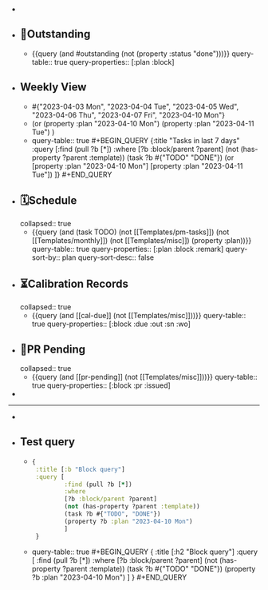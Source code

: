 -
- ## 📌Outstanding
	- {{query (and #outstanding (not (property :status "done")))}}
	  query-table:: true
	  query-properties:: [:plan :block]
- ## Weekly View
	- #{"2023-04-03 Mon", "2023-04-04 Tue", "2023-04-05 Wed", "2023-04-06 Thu", "2023-04-07 Fri", "2023-04-10 Mon"}
	- (or (property :plan "2023-04-10 Mon") (property :plan "2023-04-11 Tue") )
	- query-table:: true
	  #+BEGIN_QUERY
	  {:title "Tasks in last 7 days"
	   :query [:find (pull ?b [*])
	           :where
	           [?b :block/parent ?parent]
	           (not (has-property ?parent :template))
	           (task ?b #{"TODO" "DONE"})
	           (or [property :plan "2023-04-10 Mon"] [property :plan "2023-04-11 Tue"])
	  ]}
	  #+END_QUERY
- ## 🗓️Schedule
  collapsed:: true
	- {{query (and (task TODO) (not [[Templates/pm-tasks]]) (not [[Templates/monthly]]) (not [[Templates/misc]]) (property :plan))}}
	  query-table:: true
	  query-properties:: [:plan :block :remark]
	  query-sort-by:: plan
	  query-sort-desc:: false
- ## ⏳Calibration Records
  collapsed:: true
	- {{query (and [[cal-due]] (not [[Templates/misc]]))}}
	  query-table:: true
	  query-properties:: [:block :due :out :sn :wo]
- ## 🛒PR Pending
  collapsed:: true
	- {{query (and [[pr-pending]] (not [[Templates/misc]]))}}
	  query-table:: true
	  query-properties:: [:block :pr :issued]
-
- ---
-
- ## Test query
	- ```Clojure
	  {
	   :title [:b "Block query"]
	   :query [
	           :find (pull ?b [*])
	           :where
	           [?b :block/parent ?parent]
	           (not (has-property ?parent :template))
	           (task ?b #{"TODO", "DONE"})
	           (property ?b :plan "2023-04-10 Mon")
	           ]
	   }
	  ```
	- query-table:: true
	  #+BEGIN_QUERY
	  {
	   :title [:h2 "Block query"]
	   :query [
	           :find (pull ?b [*])
	           :where
	           [?b :block/parent ?parent]
	           (not (has-property ?parent :template))
	           (task ?b #{"TODO" "DONE"})
	           (property ?b :plan "2023-04-10 Mon")
	           ]
	   }
	  #+END_QUERY